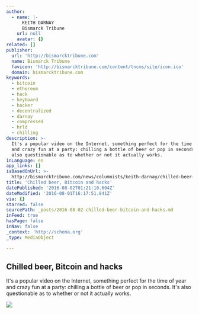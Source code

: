 ```yaml
---
author:
  - name: |-
      KEITH DARNAY
      Bismarck Tribune
    url: null
    avatar: {}
related: []
publisher:
  url: 'http://bismarcktribune.com'
  name: Bismarck Tribune
  favicon: 'http://bismarcktribune.com/content/tncms/site/icon.ico'
  domain: bismarcktribune.com
keywords:
  - bitcoin
  - ethereum
  - hack
  - keyboard
  - hacker
  - decentralized
  - darnay
  - compressed
  - hrld
  - chilling
description: >-
  It's a popular video on the Internet, something perfect for the time of year
  and crazy fun at a party: chilling a bottle of beer or pop in seconds. It's
  also questionable as to whether or not it actually works.
inLanguage: en
app_links: []
isBasedOnUrl: >-
  http://bismarcktribune.com/news/columnists/keith-darnay/chilled-beer-bitcoin-and-hacks/article_5a917c98-68c5-502c-9634-7fbfcf9ddfb9.html
title: 'Chilled beer, Bitcoin and hacks'
datePublished: '2016-08-02T01:21:10.604Z'
dateModified: '2016-08-01T16:17:51.841Z'
via: {}
starred: false
sourcePath: _posts/2016-08-02-chilled-beer-bitcoin-and-hacks.md
inFeed: true
hasPage: false
inNav: false
_context: 'http://schema.org'
_type: MediaObject

---
```

<article style=""><h1>Chilled beer, Bitcoin and hacks</h1><p>It's a popular video on the Internet, something perfect for the time of year and crazy fun at a party: chilling a bottle of beer or pop in seconds. It's also questionable as to whether or not it actually works.</p><img src="http://bloximages.chicago2.vip.townnews.com/bismarcktribune.com/content/tncms/custom/image/df247404-a5d3-11e5-af10-a3b3002902cc.jpg?_dc=1450476510" /></article>